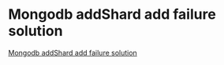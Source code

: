 # Mongodb addShard add failure solution
[Mongodb addShard add failure solution](https://aiwithcloud.com/2022/09/15/mongodb_addshard_add_failure_solution/)